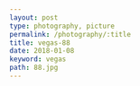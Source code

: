 ```yaml
---
layout: post
type: photography, picture
permalink: /photography/:title
title: vegas-88
date: 2018-01-08
keyword: vegas
path: 88.jpg
---
```



